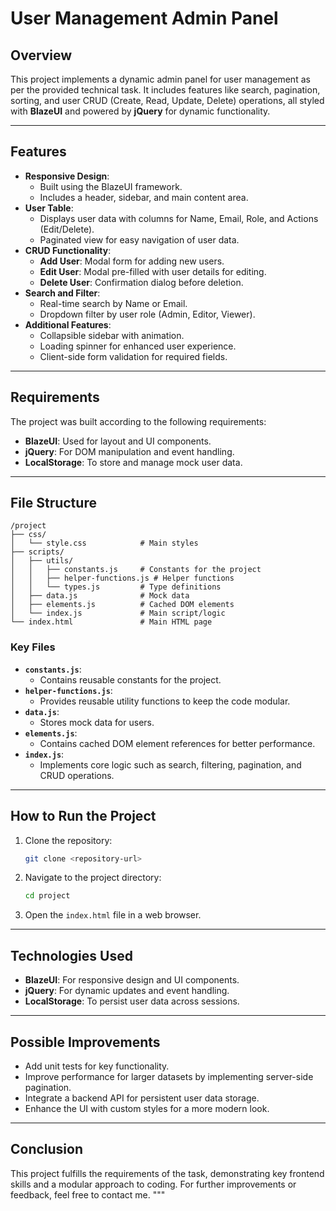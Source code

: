 # **User Management Admin Panel**

## **Overview**
This project implements a dynamic admin panel for user management as per the provided technical task. It includes features like search, pagination, sorting, and user CRUD (Create, Read, Update, Delete) operations, all styled with **BlazeUI** and powered by **jQuery** for dynamic functionality.

---

## **Features**
- **Responsive Design**:
  - Built using the BlazeUI framework.
  - Includes a header, sidebar, and main content area.
- **User Table**:
  - Displays user data with columns for Name, Email, Role, and Actions (Edit/Delete).
  - Paginated view for easy navigation of user data.
- **CRUD Functionality**:
  - **Add User**: Modal form for adding new users.
  - **Edit User**: Modal pre-filled with user details for editing.
  - **Delete User**: Confirmation dialog before deletion.
- **Search and Filter**:
  - Real-time search by Name or Email.
  - Dropdown filter by user role (Admin, Editor, Viewer).
- **Additional Features**:
  - Collapsible sidebar with animation.
  - Loading spinner for enhanced user experience.
  - Client-side form validation for required fields.

---

## **Requirements**
The project was built according to the following requirements:
- **BlazeUI**: Used for layout and UI components.
- **jQuery**: For DOM manipulation and event handling.
- **LocalStorage**: To store and manage mock user data.

---

## **File Structure**
```plaintext
/project
├── css/
│   └── style.css            # Main styles
├── scripts/
│   ├── utils/
│   │   ├── constants.js     # Constants for the project
│   │   ├── helper-functions.js # Helper functions
│   │   └── types.js         # Type definitions
│   ├── data.js              # Mock data
│   ├── elements.js          # Cached DOM elements
│   └── index.js             # Main script/logic
└── index.html               # Main HTML page
```

### **Key Files**
- **`constants.js`**:
  - Contains reusable constants for the project.
- **`helper-functions.js`**:
  - Provides reusable utility functions to keep the code modular.
- **`data.js`**:
  - Stores mock data for users.
- **`elements.js`**:
  - Contains cached DOM element references for better performance.
- **`index.js`**:
  - Implements core logic such as search, filtering, pagination, and CRUD operations.

---

## **How to Run the Project**
1. Clone the repository:
   ```bash
   git clone <repository-url>
   ```
2. Navigate to the project directory:
   ```bash
   cd project
   ```
3. Open the `index.html` file in a web browser.

---

## **Technologies Used**
- **BlazeUI**: For responsive design and UI components.
- **jQuery**: For dynamic updates and event handling.
- **LocalStorage**: To persist user data across sessions.

---

## **Possible Improvements**
- Add unit tests for key functionality.
- Improve performance for larger datasets by implementing server-side pagination.
- Integrate a backend API for persistent user data storage.
- Enhance the UI with custom styles for a more modern look.

---

## **Conclusion**
This project fulfills the requirements of the task, demonstrating key frontend skills and a modular approach to coding. For further improvements or feedback, feel free to contact me.
"""
